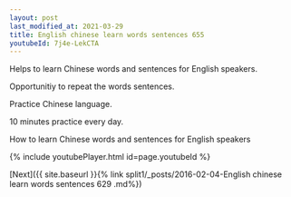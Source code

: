 ```yaml
---
layout: post
last_modified_at: 2021-03-29
title: English chinese learn words sentences 655 
youtubeId: 7j4e-LekCTA
---
```

 
 
Helps to learn Chinese words and sentences for English speakers.

Opportunitiy to repeat the words sentences. 

Practice Chinese language. 
 
10 minutes practice every day. 
 
How to learn Chinese words and sentences for English speakers 
 
{% include youtubePlayer.html id=page.youtubeId %}
 
 
[Next]({{ site.baseurl }}{% link  split1/_posts/2016-02-04-English chinese learn words sentences 629 .md%})
 
